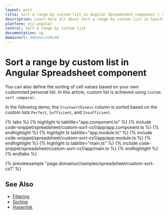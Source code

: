 ```yaml
---
layout: post
title: Sort a range by custom list in Angular Spreadsheet component | Syncfusion
description: Learn here all about Sort a range by custom list in Syncfusion Angular Spreadsheet component of Syncfusion Essential JS 2 and more.
platform: ej2-angular
control: Sort a range by custom list 
documentation: ug
domainurl: ##DomainURL##
---
```


# Sort a range by custom list in Angular Spreadsheet component

You can also define the sorting of cell values based on your own customized personal list. In this article, custom list is achieved using `custom sort comparer`.

In the following demo, the `Trustworthiness` column is sorted based on the custom lists `Perfect`, `Sufficient`, and `Insufficient`.

{% tabs %}
{% highlight ts tabtitle="app.component.ts" %}
{% include code-snippet/spreadsheet/custom-sort-cs1/app/app.component.ts %}
{% endhighlight %}
{% highlight ts tabtitle="app.module.ts" %}
{% include code-snippet/spreadsheet/custom-sort-cs1/app/app.module.ts %}
{% endhighlight %}
{% highlight ts tabtitle="main.ts" %}
{% include code-snippet/spreadsheet/custom-sort-cs1/app/main.ts %}
{% endhighlight %}
{% endtabs %}
  
{% previewsample "page.domainurl/samples/spreadsheet/custom-sort-cs1" %}

## See Also

* [Filtering](../filter)
* [Sorting](../sort)
* [Hyperlink](../link)
